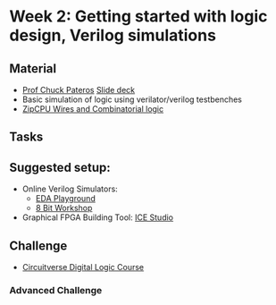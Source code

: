 # Week 2: Getting started with logic design, Verilog simulations

## Material
- [Prof Chuck Pateros](https://www.sandiego.edu/engineering/undergraduate/computer-science/biography.php?profile_id=6276#:~:text=(Chuck)%20Pateros%20is%20Professor%20of,overseeing%20laboratories%20and%20network%20facilities.) [Slide deck](https://docs.google.com/presentation/d/1oOwXZfakxP4jgxQA-depaYAc3wtBubVJPcbfLCDveWg/edit?usp=sharing)
- Basic simulation of logic using verilator/verilog testbenches
- [ZipCPU Wires and Combinatorial logic](http://zipcpu.com/tutorial/lsn-01-wires.pdf)

## Tasks

## Suggested setup:
- Online Verilog Simulators:
  - [EDA Playground](https://www.edaplayground.com/)
  - [8 Bit Workshop](https://8bitworkshop.com/)
- Graphical FPGA Building Tool: [ICE Studio](https://github.com/fpgawars/icestudio)

## Challenge
 - [Circuitverse Digital Logic Course](https://learn.circuitverse.org/)

### Advanced Challenge

